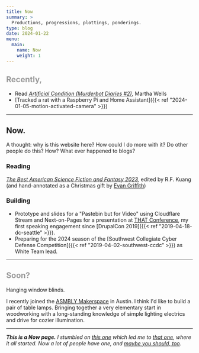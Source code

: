 ```yaml
---
title: Now
summary: >
  Productions, progressions, plottings, ponderings.
type: blog
date: 2024-01-22
menu:
  main:
    name: Now
    weight: 1
---
```


<h2 style="color: #999;">Recently,</h2>

- Read _[Artificial Condition (Murderbot Diaries #2)](https://bookshop.org/p/books/artificial-condition-martha-wells/9858231?ean=9781250186928),_ Martha Wells
- [Tracked a rat with a Raspberry Pi and Home Assistant]({{< ref "2024-01-05-motion-activated-camera" >}})

---

## Now.

A thought: why is this website here? How could I do more with it? Do other people
do this? How? What ever happened to blogs?

### Reading

_[The Best American Science Fiction and Fantasy 2023](https://www.goodreads.com/book/show/127654222-the-best-american-science-fiction-and-fantasy-2023),_
edited by R.F. Kuang (and hand-annotated as a Christmas gift by
[Evan Griffith](https://www.evangriffithbooks.com/))

### Building

- Prototype and slides for a "Pastebin but for Video" using Cloudflare Stream and
  Next-on-Pages for a presentation at [THAT Conference](https://thatconference.com/tx/2024/),
  my first speaking engagement since [DrupalCon 2019]({{< ref "2019-04-18-dc-seattle" >}}).
- Preparing for the 2024 season of the
  [Southwest Collegiate Cyber Defense Competition]({{< ref "2019-04-02-southwest-ccdc" >}})
  as White Team lead.

---

<h2 style="color: #999;">Soon?</h2>

Hanging window blinds.

I recently joined the [ASMBLY Makerspace](https://asmbly.org/) in Austin. I
think I'd like to build a pair of table lamps. Bringing together a very
elementary start in woodworking with a long-standing knowledge of simple
lighting electrics and drive for cozier illumination.

---

_**This is a Now page.** I stumbled on [this one](https://taylor.town/now) which
led me to [that one](https://sive.rs/now), where it all started. Now a lot of
people have one, and [maybe you should, too](https://sive.rs/nowff)._
